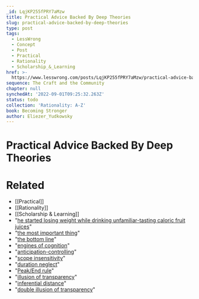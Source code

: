 ```yaml
---
_id: LqjKP255fPRY7aMzw
title: Practical Advice Backed By Deep Theories
slug: practical-advice-backed-by-deep-theories
type: post
tags:
  - LessWrong
  - Concept
  - Post
  - Practical
  - Rationality
  - Scholarship_&_Learning
href: >-
  https://www.lesswrong.com/posts/LqjKP255fPRY7aMzw/practical-advice-backed-by-deep-theories
sequence: The Craft and the Community
chapter: null
synchedAt: '2022-09-01T09:25:32.263Z'
status: todo
collection: 'Rationality: A-Z'
book: Becoming Stronger
author: Eliezer_Yudkowsky
---
```


# Practical Advice Backed By Deep Theories


# Related

- [[Practical]]
- [[Rationality]]
- [[Scholarship & Learning]]
- "[he started losing weight while drinking unfamiliar-tasting caloric fruit juices](/lw/a6/the_unfinished_mystery_of_the_shangrila_diet/)"
- "[the most important thing](/lw/9/the_most_important_thing_you_learned/)"
- "[the bottom line](http://www.overcomingbias.com/2007/09/the-bottom-line.html)"
- "[engines of cognition](http://www.overcomingbias.com/2008/02/second-law.html)"
- "[anticipation-controlling](http://www.overcomingbias.com/2007/07/making-beliefs-.html)"
- "[scope insensitivity](http://www.overcomingbias.com/2007/05/scope_insensiti.html)"
- "[duration neglect](http://web.mit.edu/ariely/www/MIT/Papers/duration1.pdf)"
- "[Peak/End rule](http://en.wikipedia.org/wiki/Peak-end_rule)"
- "[illusion of transparency](http://www.overcomingbias.com/2007/10/illusion-of-tra.html)"
- "[inferential distance](http://www.overcomingbias.com/2007/10/inferential-dis.html)"
- "[double illusion of transparency](http://www.overcomingbias.com/2007/10/double-illusion.html)"